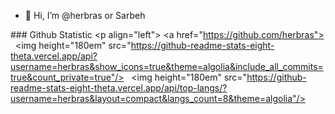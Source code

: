 - 👋 Hi, I’m @herbras or Sarbeh

### Github Statistic 
 <p align="left"> 
 <a href="https://github.com/herbras"> 
   <img height="180em" src="https://github-readme-stats-eight-theta.vercel.app/api?username=herbras&show_icons=true&theme=algolia&include_all_commits=true&count_private=true"/> 
   <img height="180em" src="https://github-readme-stats-eight-theta.vercel.app/api/top-langs/?username=herbras&layout=compact&langs_count=8&theme=algolia"/> 
 </a> 
 </p>